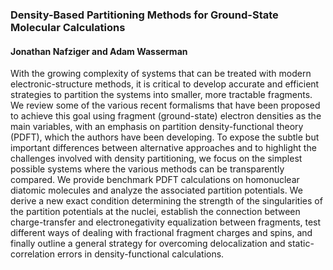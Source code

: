 ### Density-Based Partitioning Methods for Ground-State Molecular Calculations
#### Jonathan Nafziger and Adam Wasserman

With the growing complexity of systems that can be treated with modern
electronic-structure methods, it is critical to develop accurate and efficient strategies to
partition the systems into smaller, more tractable fragments. We review some of the various
recent formalisms that have been proposed to achieve this goal using fragment (ground-state)
electron densities as the main variables, with an emphasis on partition density-functional
theory (PDFT), which the authors have been developing. To expose the subtle but important
differences between alternative approaches and to highlight the challenges involved with
density partitioning, we focus on the simplest possible systems where the various methods can
be transparently compared. We provide benchmark PDFT calculations on homonuclear
diatomic molecules and analyze the associated partition potentials. We derive a new exact
condition determining the strength of the singularities of the partition potentials at the nuclei,
establish the connection between charge-transfer and electronegativity equalization between
fragments, test different ways of dealing with fractional fragment charges and spins, and finally outline a general strategy for
overcoming delocalization and static-correlation errors in density-functional calculations.
